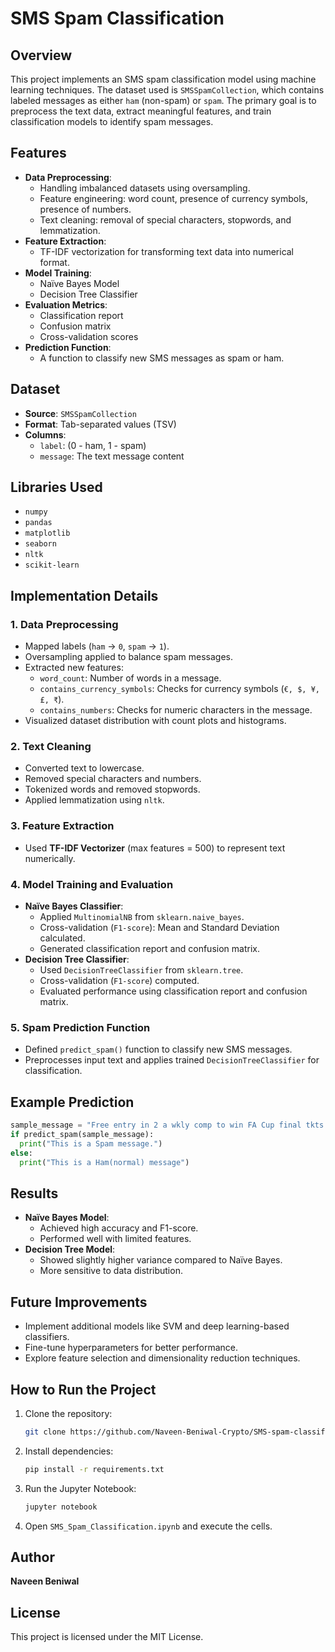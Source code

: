 # SMS Spam Classification

## Overview
This project implements an SMS spam classification model using machine learning techniques. The dataset used is `SMSSpamCollection`, which contains labeled messages as either `ham` (non-spam) or `spam`. The primary goal is to preprocess the text data, extract meaningful features, and train classification models to identify spam messages.

## Features
- **Data Preprocessing**:
  - Handling imbalanced datasets using oversampling.
  - Feature engineering: word count, presence of currency symbols, presence of numbers.
  - Text cleaning: removal of special characters, stopwords, and lemmatization.
- **Feature Extraction**:
  - TF-IDF vectorization for transforming text data into numerical format.
- **Model Training**:
  - Naïve Bayes Model
  - Decision Tree Classifier
- **Evaluation Metrics**:
  - Classification report
  - Confusion matrix
  - Cross-validation scores
- **Prediction Function**:
  - A function to classify new SMS messages as spam or ham.

## Dataset
- **Source**: `SMSSpamCollection`
- **Format**: Tab-separated values (TSV)
- **Columns**:
  - `label`: (0 - ham, 1 - spam)
  - `message`: The text message content

## Libraries Used
- `numpy`
- `pandas`
- `matplotlib`
- `seaborn`
- `nltk`
- `scikit-learn`

## Implementation Details
### 1. Data Preprocessing
- Mapped labels (`ham` → `0`, `spam` → `1`).
- Oversampling applied to balance spam messages.
- Extracted new features:
  - `word_count`: Number of words in a message.
  - `contains_currency_symbols`: Checks for currency symbols (`€, $, ¥, £, ₹`).
  - `contains_numbers`: Checks for numeric characters in the message.
- Visualized dataset distribution with count plots and histograms.

### 2. Text Cleaning
- Converted text to lowercase.
- Removed special characters and numbers.
- Tokenized words and removed stopwords.
- Applied lemmatization using `nltk`.

### 3. Feature Extraction
- Used **TF-IDF Vectorizer** (max features = 500) to represent text numerically.

### 4. Model Training and Evaluation
- **Naïve Bayes Classifier**:
  - Applied `MultinomialNB` from `sklearn.naive_bayes`.
  - Cross-validation (`F1-score`): Mean and Standard Deviation calculated.
  - Generated classification report and confusion matrix.
- **Decision Tree Classifier**:
  - Used `DecisionTreeClassifier` from `sklearn.tree`.
  - Cross-validation (`F1-score`) computed.
  - Evaluated performance using classification report and confusion matrix.

### 5. Spam Prediction Function
- Defined `predict_spam()` function to classify new SMS messages.
- Preprocesses input text and applies trained `DecisionTreeClassifier` for classification.

## Example Prediction
```python
sample_message = "Free entry in 2 a wkly comp to win FA Cup final tkts 21st May 2005. Text FA to 87121 to receive entry question(std txt rate)T&C's apply 08452810075over18's"
if predict_spam(sample_message):
  print("This is a Spam message.")
else:
  print("This is a Ham(normal) message")
```

## Results
- **Naïve Bayes Model**:
  - Achieved high accuracy and F1-score.
  - Performed well with limited features.
- **Decision Tree Model**:
  - Showed slightly higher variance compared to Naïve Bayes.
  - More sensitive to data distribution.

## Future Improvements
- Implement additional models like SVM and deep learning-based classifiers.
- Fine-tune hyperparameters for better performance.
- Explore feature selection and dimensionality reduction techniques.

## How to Run the Project
1. Clone the repository:
   ```bash
   git clone https://github.com/Naveen-Beniwal-Crypto/SMS-spam-classification.git
   ```
2. Install dependencies:
   ```bash
   pip install -r requirements.txt
   ```
3. Run the Jupyter Notebook:
   ```bash
   jupyter notebook
   ```
4. Open `SMS_Spam_Classification.ipynb` and execute the cells.

## Author
**Naveen Beniwal**

## License
This project is licensed under the MIT License.

